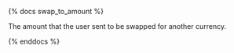 {% docs swap_to_amount %}

The amount that the user sent to be swapped for another currency. 

{% enddocs %}